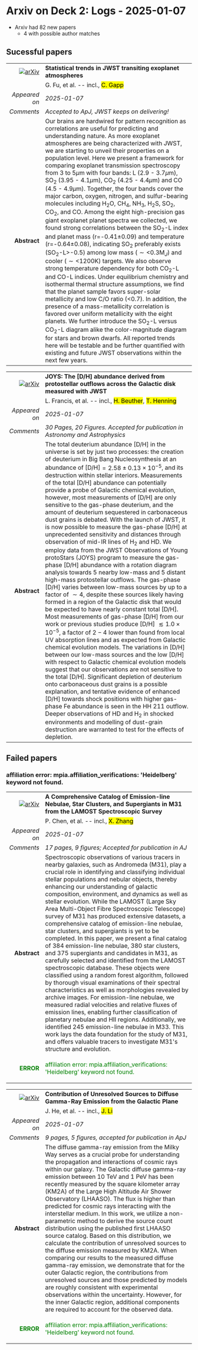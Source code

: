 # Arxiv on Deck 2: Logs - 2025-01-07

* Arxiv had 82 new papers
    * 4 with possible author matches

## Sucessful papers


|||
|---:|:---|
| [![arXiv](https://img.shields.io/badge/arXiv-2501.02081-b31b1b.svg)](https://arxiv.org/abs/2501.02081) | **Statistical trends in JWST transiting exoplanet atmospheres**  |
|| G. Fu, et al. -- incl., <mark>C. Gapp</mark> |
|*Appeared on*| *2025-01-07*|
|*Comments*| *Accepted to ApJ, JWST keeps on delivering!*|
|**Abstract**|            Our brains are hardwired for pattern recognition as correlations are useful for predicting and understanding nature. As more exoplanet atmospheres are being characterized with JWST, we are starting to unveil their properties on a population level. Here we present a framework for comparing exoplanet transmission spectroscopy from 3 to 5$\mu$m with four bands: L (2.9 - 3.7$\mu$m), SO$_2$ (3.95 - 4.1$\mu$m), CO$_2$ (4.25 - 4.4$\mu$m) and CO (4.5 - 4.9$\mu$m). Together, the four bands cover the major carbon, oxygen, nitrogen, and sulfur-bearing molecules including H$_2$O, CH$_4$, NH$_3$, H$_2$S, SO$_2$, CO$_2$, and CO. Among the eight high-precision gas giant exoplanet planet spectra we collected, we found strong correlations between the SO$_2$-L index and planet mass (r=-0.41$\pm$0.09) and temperature (r=-0.64$\pm$0.08), indicating SO$_2$ preferably exists (SO$_2$-L$>$-0.5) among low mass ($\sim<$0.3M$_J$) and cooler ($\sim<$1200K) targets. We also observe strong temperature dependency for both CO$_2$-L and CO-L indices. Under equilibrium chemistry and isothermal thermal structure assumptions, we find that the planet sample favors super-solar metallicity and low C/O ratio ($<$0.7). In addition, the presence of a mass-metallicity correlation is favored over uniform metallicity with the eight planets. We further introduce the SO$_2$-L versus CO$_2$-L diagram alike the color-magnitude diagram for stars and brown dwarfs. All reported trends here will be testable and be further quantified with existing and future JWST observations within the next few years.         |


|||
|---:|:---|
| [![arXiv](https://img.shields.io/badge/arXiv-2501.02085-b31b1b.svg)](https://arxiv.org/abs/2501.02085) | **JOYS: The [D/H] abundance derived from protostellar outflows across the Galactic disk measured with JWST**  |
|| L. Francis, et al. -- incl., <mark>H. Beuther</mark>, <mark>T. Henning</mark> |
|*Appeared on*| *2025-01-07*|
|*Comments*| *30 Pages, 20 Figures. Accepted for publication in Astronomy and Astrophysics*|
|**Abstract**|            The total deuterium abundance [D/H] in the universe is set by just two processes: the creation of deuterium in Big Bang Nucleosynthesis at an abundance of [D/H]$=2.58\pm0.13\times10^{-5}$, and its destruction within stellar interiors. Measurements of the total [D/H] abundance can potentially provide a probe of Galactic chemical evolution, however, most measurements of [D/H] are only sensitive to the gas-phase deuterium, and the amount of deuterium sequestered in carbonaceous dust grains is debated. With the launch of JWST, it is now possible to measure the gas-phase [D/H] at unprecedented sensitivity and distances through observation of mid-IR lines of H$_2$ and HD. We employ data from the JWST Observations of Young protoStars (JOYS) program to measure the gas-phase [D/H] abundance with a rotation diagram analysis towards 5 nearby low-mass and 5 distant high-mass protostellar outflows. The gas-phase [D/H] varies between low-mass sources by up to a factor of $\sim4$, despite these sources likely having formed in a region of the Galactic disk that would be expected to have nearly constant total [D/H]. Most measurements of gas-phase [D/H] from our work or previous studies produce [D/H] $\lesssim 1.0\times10^{-5}$, a factor of $2-4$ lower than found from local UV absorption lines and as expected from Galactic chemical evolution models. The variations in [D/H] between our low-mass sources and the low [D/H] with respect to Galactic chemical evolution models suggest that our observations are not sensitive to the total [D/H]. Significant depletion of deuterium onto carbonaceous dust grains is a possible explanation, and tentative evidence of enhanced [D/H] towards shock positions with higher gas-phase Fe abundance is seen in the HH 211 outflow. Deeper observations of HD and H$_2$ in shocked environments and modelling of dust-grain destruction are warranted to test for the effects of depletion.         |

## Failed papers

### affiliation error: mpia.affiliation_verifications: 'Heidelberg' keyword not found. 


|||
|---:|:---|
| [![arXiv](https://img.shields.io/badge/arXiv-2501.02206-b31b1b.svg)](https://arxiv.org/abs/2501.02206) | **A Comprehensive Catalog of Emission-line Nebulae, Star Clusters, and Supergiants in M31 from the LAMOST Spectroscopic Survey**  |
|| P. Chen, et al. -- incl., <mark>X. Zhang</mark> |
|*Appeared on*| *2025-01-07*|
|*Comments*| *17 pages, 9 figures; Accepted for publication in AJ*|
|**Abstract**|            Spectroscopic observations of various tracers in nearby galaxies, such as Andromeda (M31), play a crucial role in identifying and classifying individual stellar populations and nebular objects, thereby enhancing our understanding of galactic composition, environment, and dynamics as well as stellar evolution. While the LAMOST (Large Sky Area Multi-Object Fibre Spectroscopic Telescope) survey of M31 has produced extensive datasets, a comprehensive catalog of emission-line nebulae, star clusters, and supergiants is yet to be completed. In this paper, we present a final catalog of 384 emission-line nebulae, 380 star clusters, and 375 supergiants and candidates in M31, as carefully selected and identified from the LAMOST spectroscopic database. These objects were classified using a random forest algorithm, followed by thorough visual examinations of their spectral characteristics as well as morphologies revealed by archive images. For emission-line nebulae, we measured radial velocities and relative fluxes of emission lines, enabling further classification of planetary nebulae and HII regions. Additionally, we identified 245 emission-line nebulae in M33. This work lays the data foundation for the study of M31, and offers valuable tracers to investigate M31's structure and evolution.         |
|<p style="color:green"> **ERROR** </p>| <p style="color:green">affiliation error: mpia.affiliation_verifications: 'Heidelberg' keyword not found.</p> |


|||
|---:|:---|
| [![arXiv](https://img.shields.io/badge/arXiv-2501.02720-b31b1b.svg)](https://arxiv.org/abs/2501.02720) | **Contribution of Unresolved Sources to Diffuse Gamma-Ray Emission from the Galactic Plane**  |
|| J. He, et al. -- incl., <mark>J. Li</mark> |
|*Appeared on*| *2025-01-07*|
|*Comments*| *9 pages, 5 figures, accepted for publication in ApJ*|
|**Abstract**|            The diffuse gamma-ray emission from the Milky Way serves as a crucial probe for understanding the propagation and interactions of cosmic rays within our galaxy. The Galactic diffuse gamma-ray emission between 10 TeV and 1 PeV has been recently measured by the square kilometer array (KM2A) of the Large High Altitude Air Shower Observatory (LHAASO). The flux is higher than predicted for cosmic rays interacting with the interstellar medium. In this work, we utilize a non-parametric method to derive the source count distribution using the published first LHAASO source catalog. Based on this distribution, we calculate the contribution of unresolved sources to the diffuse emission measured by KM2A. When comparing our results to the measured diffuse gamma-ray emission, we demonstrate that for the outer Galactic region, the contributions from unresolved sources and those predicted by models are roughly consistent with experimental observations within the uncertainty. However, for the inner Galactic region, additional components are required to account for the observed data.         |
|<p style="color:green"> **ERROR** </p>| <p style="color:green">affiliation error: mpia.affiliation_verifications: 'Heidelberg' keyword not found.</p> |

